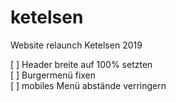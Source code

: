 # ketelsen

Website relaunch Ketelsen 2019

[  ] Header breite auf 100% setzten<br/>
[  ] Burgermenü fixen<br/>
[  ] mobiles Menü abstände verringern<br/> 
